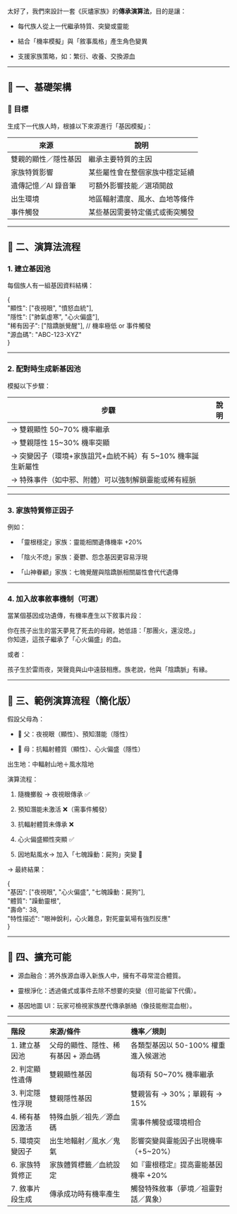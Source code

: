 太好了，我們來設計一套《灰燼家族》的**傳承演算法**，目的是讓：

* 每代族人從上一代繼承特質、突變或靈能

* 結合「機率模擬」與「敘事風格」產生角色變異

* 支援家族策略，如：繁衍、收養、交換源血

---

## **🔧 一、基礎架構**

### **🎯 目標**

生成下一代族人時，根據以下來源進行「基因模擬」：

| 來源 | 說明 |
| ----- | ----- |
| 雙親的顯性／隱性基因 | 繼承主要特質的主因 |
| 家族特質影響 | 某些屬性會在整個家族中穩定延續 |
| 遺傳記憶／AI 錄音筆 | 可額外影響技能／選項開啟 |
| 出生環境 | 地區輻射濃度、風水、血地等條件 |
| 事件觸發 | 某些基因需要特定儀式或衝突觸發 |

---

## **🧬 二、演算法流程**

### **1\. 建立基因池**

每個族人有一組基因資料結構：

{  
  "顯性": \["夜視眼", "憤怒血統"\],  
  "隱性": \["肺氣虛寒", "心火偏盛"\],  
  "稀有因子": \["陰蹻脈覺醒"\],  // 機率極低 or 事件觸發  
  "源血碼": "ABC-123-XYZ"  
}

---

### **2\. 配對時生成新基因池**

模擬以下步驟：

| 步驟 | 說明 |
| ----- | ----- |
| → 雙親顯性 50\~70% 機率繼承 |  |
| → 雙親隱性 15\~30% 機率突顯 |  |
| → 突變因子（環境+家族詛咒+血統不純）有 5\~10% 機率誕生新屬性 |  |
| → 特殊事件（如中邪、附體）可以強制解鎖靈能或稀有經脈 |  |

---

### **3\. 家族特質修正因子**

例如：

* 「靈根穩定」家族：靈能相關遺傳機率 \+20%

* 「陰火不熄」家族：憂鬱、怨念基因更容易浮現

* 「山神眷顧」家族：七魄覺醒與陰蹻脈相關屬性會代代遺傳

---

### **4\. 加入故事敘事機制（可選）**

當某個基因成功遺傳，有機率產生以下敘事片段：

你在孩子出生的當天夢見了死去的母親，她低語：「那團火，還沒熄。」  
你知道，這孩子繼承了「心火偏盛」的血。

或者：

孩子生於雷雨夜，哭聲竟與山中遠鼓相應。族老說，他與「陰蹻脈」有緣。

---

## **🔄 三、範例演算流程（簡化版）**

假設父母為：

* 👩 父：夜視眼（顯性）、預知潛能（隱性）

* 👨 母：抗輻射體質（顯性）、心火偏盛（隱性）

出生地：中輻射山地＋風水陰地

演算流程：

1. 隨機擲骰 → 夜視眼傳承 ✅

2. 預知潛能未激活 ❌（需事件觸發）

3. 抗輻射體質未傳承 ❌

4. 心火偏盛顯性突顯 ✅

5. 因地點風水→ 加入「七魄躁動：屍狗」突變 🐺

→ 最終結果：

{  
  "基因": \["夜視眼", "心火偏盛", "七魄躁動：屍狗"\],  
  "體質": "躁動靈根",  
  "壽命": 38,  
  "特性描述": "眼神銳利，心火難息，對死靈氣場有強烈反應"  
}

---

## **📌 四、擴充可能**

* 源血融合：將外族源血導入新族人中，擁有不尋常混合體質。

* 靈根淨化：透過儀式或事件去除不想要的突變（但可能留下代價）。

* 基因地圖 UI：玩家可檢視家族歷代傳承脈絡（像技能樹混血樹）。

---

| 階段 | 來源/條件 | 機率／規則 |
| :---- | :---- | :---- |
| 1\. 建立基因池 | 父母的顯性、隱性、稀有基因 \+ 源血碼 | 各類型基因以 50-100% 權重進入候選池 |
| 2\. 判定顯性遺傳 | 雙親顯性基因 | 每項有 50\~70% 機率繼承 |
| 3\. 判定隱性浮現 | 雙親隱性基因 | 雙親皆有 → 30%；單親有 → 15% |
| 4\. 稀有基因激活 | 特殊血脈／祖先／源血碼 | 需事件觸發或環境相合 |
| 5\. 環境突變因子 | 出生地輻射／風水／鬼氣 | 影響突變與靈能因子出現機率（+5\~20%） |
| 6\. 家族特質修正 | 家族體質標籤／血統設定 | 如『靈根穩定』提高靈能基因機率 \+20% |
| 7\. 敘事片段生成 | 傳承成功時有機率產生 | 觸發特殊敘事（夢境／祖靈對話／異象） |

